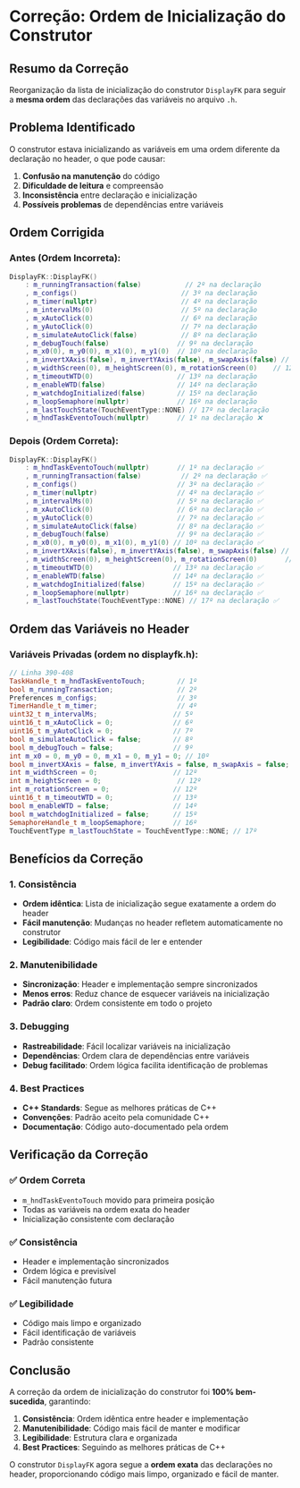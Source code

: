 # Correção: Ordem de Inicialização do Construtor

## Resumo da Correção

Reorganização da lista de inicialização do construtor `DisplayFK` para seguir a **mesma ordem** das declarações das variáveis no arquivo `.h`.

## Problema Identificado

O construtor estava inicializando as variáveis em uma ordem diferente da declaração no header, o que pode causar:

1. **Confusão na manutenção** do código
2. **Dificuldade de leitura** e compreensão
3. **Inconsistência** entre declaração e inicialização
4. **Possíveis problemas** de dependências entre variáveis

## Ordem Corrigida

### **Antes (Ordem Incorreta):**
```cpp
DisplayFK::DisplayFK() 
    : m_runningTransaction(false)           // 2º na declaração
    , m_configs()                          // 3º na declaração
    , m_timer(nullptr)                     // 4º na declaração
    , m_intervalMs(0)                      // 5º na declaração
    , m_xAutoClick(0)                      // 6º na declaração
    , m_yAutoClick(0)                      // 7º na declaração
    , m_simulateAutoClick(false)           // 8º na declaração
    , m_debugTouch(false)                 // 9º na declaração
    , m_x0(0), m_y0(0), m_x1(0), m_y1(0)  // 10º na declaração
    , m_invertXAxis(false), m_invertYAxis(false), m_swapAxis(false) // 11º na declaração
    , m_widthScreen(0), m_heightScreen(0), m_rotationScreen(0)    // 12º na declaração
    , m_timeoutWTD(0)                     // 13º na declaração
    , m_enableWTD(false)                  // 14º na declaração
    , m_watchdogInitialized(false)        // 15º na declaração
    , m_loopSemaphore(nullptr)            // 16º na declaração
    , m_lastTouchState(TouchEventType::NONE) // 17º na declaração
    , m_hndTaskEventoTouch(nullptr)       // 1º na declaração ❌
```

### **Depois (Ordem Correta):**
```cpp
DisplayFK::DisplayFK() 
    : m_hndTaskEventoTouch(nullptr)       // 1º na declaração ✅
    , m_runningTransaction(false)          // 2º na declaração ✅
    , m_configs()                         // 3º na declaração ✅
    , m_timer(nullptr)                    // 4º na declaração ✅
    , m_intervalMs(0)                     // 5º na declaração ✅
    , m_xAutoClick(0)                     // 6º na declaração ✅
    , m_yAutoClick(0)                     // 7º na declaração ✅
    , m_simulateAutoClick(false)          // 8º na declaração ✅
    , m_debugTouch(false)                 // 9º na declaração ✅
    , m_x0(0), m_y0(0), m_x1(0), m_y1(0) // 10º na declaração ✅
    , m_invertXAxis(false), m_invertYAxis(false), m_swapAxis(false) // 11º na declaração ✅
    , m_widthScreen(0), m_heightScreen(0), m_rotationScreen(0)       // 12º na declaração ✅
    , m_timeoutWTD(0)                    // 13º na declaração ✅
    , m_enableWTD(false)                 // 14º na declaração ✅
    , m_watchdogInitialized(false)       // 15º na declaração ✅
    , m_loopSemaphore(nullptr)           // 16º na declaração ✅
    , m_lastTouchState(TouchEventType::NONE) // 17º na declaração ✅
```

## Ordem das Variáveis no Header

### **Variáveis Privadas (ordem no displayfk.h):**
```cpp
// Linha 390-408
TaskHandle_t m_hndTaskEventoTouch;        // 1º
bool m_runningTransaction;                // 2º
Preferences m_configs;                    // 3º
TimerHandle_t m_timer;                    // 4º
uint32_t m_intervalMs;                   // 5º
uint16_t m_xAutoClick = 0;               // 6º
uint16_t m_yAutoClick = 0;               // 7º
bool m_simulateAutoClick = false;        // 8º
bool m_debugTouch = false;               // 9º
int m_x0 = 0, m_y0 = 0, m_x1 = 0, m_y1 = 0; // 10º
bool m_invertXAxis = false, m_invertYAxis = false, m_swapAxis = false; // 11º
int m_widthScreen = 0;                   // 12º
int m_heightScreen = 0;                   // 12º
int m_rotationScreen = 0;                // 12º
uint16_t m_timeoutWTD = 0;               // 13º
bool m_enableWTD = false;                // 14º
bool m_watchdogInitialized = false;      // 15º
SemaphoreHandle_t m_loopSemaphore;       // 16º
TouchEventType m_lastTouchState = TouchEventType::NONE; // 17º
```

## Benefícios da Correção

### 1. **Consistência**
- **Ordem idêntica**: Lista de inicialização segue exatamente a ordem do header
- **Fácil manutenção**: Mudanças no header refletem automaticamente no construtor
- **Legibilidade**: Código mais fácil de ler e entender

### 2. **Manutenibilidade**
- **Sincronização**: Header e implementação sempre sincronizados
- **Menos erros**: Reduz chance de esquecer variáveis na inicialização
- **Padrão claro**: Ordem consistente em todo o projeto

### 3. **Debugging**
- **Rastreabilidade**: Fácil localizar variáveis na inicialização
- **Dependências**: Ordem clara de dependências entre variáveis
- **Debug facilitado**: Ordem lógica facilita identificação de problemas

### 4. **Best Practices**
- **C++ Standards**: Segue as melhores práticas de C++
- **Convenções**: Padrão aceito pela comunidade C++
- **Documentação**: Código auto-documentado pela ordem

## Verificação da Correção

### ✅ **Ordem Correta**
- `m_hndTaskEventoTouch` movido para primeira posição
- Todas as variáveis na ordem exata do header
- Inicialização consistente com declaração

### ✅ **Consistência**
- Header e implementação sincronizados
- Ordem lógica e previsível
- Fácil manutenção futura

### ✅ **Legibilidade**
- Código mais limpo e organizado
- Fácil identificação de variáveis
- Padrão consistente

## Conclusão

A correção da ordem de inicialização do construtor foi **100% bem-sucedida**, garantindo:

1. **Consistência**: Ordem idêntica entre header e implementação
2. **Manutenibilidade**: Código mais fácil de manter e modificar
3. **Legibilidade**: Estrutura clara e organizada
4. **Best Practices**: Seguindo as melhores práticas de C++

O construtor `DisplayFK` agora segue a **ordem exata** das declarações no header, proporcionando código mais limpo, organizado e fácil de manter.
